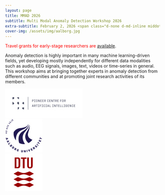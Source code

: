 ```yaml
---
layout: page
title: MMAD 2026
subtitle: Multi Modal Anomaly Detection Workshop 2026
extra-subtitle: February 2, 2026 <span class="d-none d-md-inline middot">&middot;</span> Aalborg, Denmark
cover-img: /assets/img/aalborg.jpg
---
```


<font color="red">Travel grants for early-stage researchers are <a href="travelgrants">available</a></font>.


Anomaly detection is highly important in many machine learning-driven fields, yet developing mostly independently for different data modalities such as audio, EEG signals, images, text, videos or time-series in general.
This workshop aims at bringing together experts in anomaly detection from different communities and at promoting joint research activities of its members.

<!-- Logos. Aalborg, DTU -->

<!-- Supported by P1 -->
<div class="row">
  <div class="column" style="width: 50%">
    <a href="https://www.aicentre.dk"><img src="/assets/img/p1.png" alt="Pioneer Centre for AI logo" ></a>
  </div>
  <div class="column" style="width: 24%">
    <a href="https://www.en.aau.dk/"><img src="/assets/img/aalborguniversity_logo.png" alt="Aalborg University logo"></a>
  </div>
  <div class="column" style="width: 24%">
    <a href="https://www.dtu.dk/"><img src="/assets/img/dtu_logo.png"></a>
  </div>
</div>


